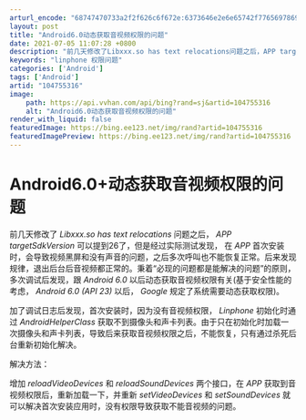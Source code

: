 ```yaml
---
arturl_encode: "68747470733a2f2f626c6f672e:6373646e2e6e65742f77656978696e5f34303538343235302f:61727469636c652f64657461696c732f313034373535333136"
layout: post
title: "Android6.0动态获取音视频权限的问题"
date: 2021-07-05 11:07:28 +0800
description: "前几天修改了Libxxx.so has text relocations问题之后，APP targe"
keywords: "linphone 权限问题"
categories: ['Android']
tags: ['Android']
artid: "104755316"
image:
    path: https://api.vvhan.com/api/bing?rand=sj&artid=104755316
    alt: "Android6.0动态获取音视频权限的问题"
render_with_liquid: false
featuredImage: https://bing.ee123.net/img/rand?artid=104755316
featuredImagePreview: https://bing.ee123.net/img/rand?artid=104755316
---
```


# Android6.0+动态获取音视频权限的问题

前几天修改了
*Libxxx.so has text relocations*
问题之后，
*APP targetSdkVersion*
可以提到26了，但是经过实际测试发现， 在
*APP*
首次安装时，会导致视频黑屏和没有声音的问题，之后多次呼叫也不能恢复正常。后来发现规律，退出后台后音视频都正常的。秉着“必现的问题都是能解决的问题”的原则，多次调试后发现，跟
*Android 6.0*
以后动态获取音视频权限有关(基于安全性能的考虑，
*Android 6.0 (API 23)*
以后，
*Google*
规定了系统需要动态获取权限)。

加了调试日志后发现，首次安装时，因为没有音视频权限，
*Linphone*
初始化时通过
*AndroidHelperClass*
获取不到摄像头和声卡列表。由于只在初始化时加载一次摄像头和声卡列表，导致后来获取音视频权限之后，不能恢复，只有通过杀死后台重新初始化解决。

解决方法：
  
增加
*reloadVideoDevices*
和
*reloadSoundDevices*
两个接口，在
*APP*
获取到音视频权限后，重新加载一下，并重新
*setVideoDevices*
和
*setSoundDevices*
就可以解决首次安装应用时，没有权限导致获取不能音视频的问题。